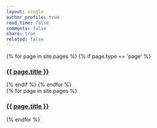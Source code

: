 ```yaml
---
layout: single
author_profile: true
read_time: false
comments: false
share: true
related: false
---
```



<div class="entries-{{ entries_layout }}">
{% for page in site.pages %}
  {% if page.type == 'page' %}  
    <h3><a href="{{ page.url }}">{{ page.title }}</a></h3>
  {% endif %}
{% endfor %}
</div>



<div class="entries-{{ entries_layout }}">
{% for page in site.pages %}
    <h3><a href="{{ page.url }}">{{ page.title }}</a></h3>
{% endfor %}
</div>


